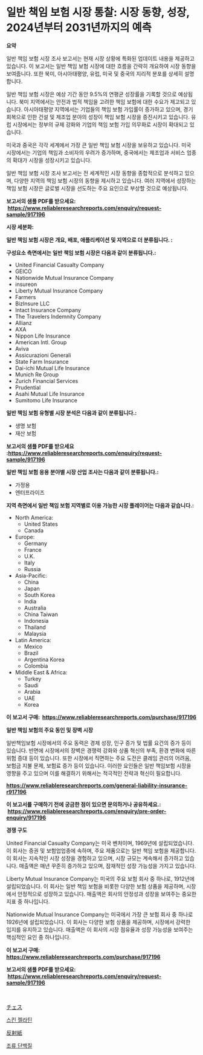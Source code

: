 <p><h1>일반 책임 보험 시장 통찰: 시장 동향, 성장, 2024년부터 2031년까지의 예측</h1></p><p><strong>요약</strong></p>
<p><p>일반 책임 보험 시장 조사 보고서는 현재 시장 상황에 특화된 업데이트 내용을 제공하고 있습니다. 이 보고서는 일반 책임 보험 시장에 대한 흐름을 간략히 개요하여 시장 동향을 보여줍니다. 또한 북미, 아시아태평양, 유럽, 미국 및 중국의 지리적 분포를 상세히 설명합니다.</p><p>일반 책임 보험 시장은 예상 기간 동안 9.5%의 연평균 성장률을 기록할 것으로 예상됩니다. 북미 지역에서는 안전과 법적 책임을 고려한 책임 보험에 대한 수요가 제고되고 있습니다. 아시아태평양 지역에서는 기업들의 책임 보험 가입률이 증가하고 있으며, 경기 회복으로 인한 건설 및 제조업 분야의 성장이 책임 보험 시장을 증진시키고 있습니다. 유럽 시장에서는 정부의 규제 강화와 기업의 책임 보험 가입 의무화로 시장이 확대되고 있습니다.</p><p>미국과 중국은 각각 세계에서 가장 큰 일반 책임 보험 시장을 보유하고 있습니다. 미국 시장에서는 기업의 책임과 소비자의 우려가 증가하며, 중국에서는 제조업과 서비스 업종의 확대가 시장을 성장시키고 있습니다.</p><p>일반 책임 보험 시장 조사 보고서는 전 세계적인 시장 동향을 종합적으로 분석하고 있으며, 다양한 지역의 책임 보험 시장의 동향을 제시하고 있습니다. 여러 지역에서 성장하는 책임 보험 시장은 글로벌 시장을 선도하는 주요 요인으로 부상할 것으로 예상됩니다.</p></p>
<p><strong>보고서의 샘플 PDF를 받으세요: &nbsp;<a href="https://www.reliableresearchreports.com/enquiry/request-sample/917196">https://www.reliableresearchreports.com/enquiry/request-sample/917196</a></strong></p>
<p><strong>시장 세분화:</strong></p>
<p><strong> 일반 책임 보험 시장은 개요, 배포, 애플리케이션 및 지역으로 더 분류됩니다. :</strong></p>
<p><strong>구성요소 측면에서는 일반 책임 보험 시장은 다음과 같이 분류됩니다.:</strong></p>
<p><ul><li>United Financial Casualty Company</li><li>GEICO</li><li>Nationwide Mutual Insurance Company</li><li>insureon</li><li>Liberty Mutual Insurance Company</li><li>Farmers</li><li>BizInsure LLC</li><li>Intact Insurance Company</li><li>The Travelers Indemnity Company</li><li>Allianz</li><li>AXA</li><li>Nippon Life Insurance</li><li>American Intl. Group</li><li>Aviva</li><li>Assicurazioni Generali</li><li>State Farm Insurance</li><li>Dai-ichi Mutual Life Insurance</li><li>Munich Re Group</li><li>Zurich Financial Services</li><li>Prudential</li><li>Asahi Mutual Life Insurance</li><li>Sumitomo Life Insurance</li></ul></p>
<p><strong> 일반 책임 보험 유형별 시장 분석은 다음과 같이 분류됩니다.:</strong></p>
<p><ul><li>생명 보험</li><li>재산 보험</li></ul></p>
<p><strong>보고서의 샘플 PDF를 받으세요 :<a href="https://www.reliableresearchreports.com/enquiry/request-sample/917196">https://www.reliableresearchreports.com/enquiry/request-sample/917196</a></strong></p>
<p><strong> 일반 책임 보험 응용 분야별 시장 산업 조사는 다음과 같이 분류됩니다.:</strong></p>
<p><ul><li>가정용</li><li>엔터프라이즈</li></ul></p>
<p><strong>지역 측면에서 일반 책임 보험 지역별로 이용 가능한 시장 플레이어는 다음과 같습니다.:</strong></p>
<p><ul>
    <li>
        North America:
        <ul>
            <li>United States</li>
            <li>Canada</li>
        </ul>
    </li>
    <li>
        Europe:
        <ul>
            <li>Germany</li>
            <li>France</li>
            <li>U.K.</li>
            <li>Italy</li>
            <li>Russia</li>
        </ul>
    </li>
    <li>
        Asia-Pacific:
        <ul>
            <li>China</li>
            <li>Japan</li>
            <li>South Korea</li>
            <li>India</li>
            <li>Australia</li>
            <li>China Taiwan</li>
            <li>Indonesia</li>
            <li>Thailand</li>
            <li>Malaysia</li>
        </ul>
    </li>
    <li>
        Latin America:
        <ul>
            <li>Mexico</li>
            <li>Brazil</li>
            <li>Argentina Korea</li>
            <li>Colombia</li>
        </ul>
    </li>
    <li>
        Middle East & Africa:
        <ul>
            <li>Turkey</li>
            <li>Saudi</li>
            <li>Arabia</li>
            <li>UAE</li>
            <li>Korea</li>
        </ul>
    </li>
    </ul></p>
<p><strong>이 보고서 구매: &nbsp;<a href="https://www.reliableresearchreports.com/purchase/917196">https://www.reliableresearchreports.com/purchase/917196</a></strong></p>
<p><strong>일반 책임 보험의 주요 동인 및 장벽 시장</strong></p>
<p><p>일반책임보험 시장에서의 주요 동력은 경제 성장, 인구 증가 및 법률 요건의 증가 등이 있습니다. 반면에 시장에서의 장벽은 경쟁력 강화와 상품 혁신의 부족, 환경 변화에 따른 위험 증대 등이 있습니다. 또한 시장에서 직면하는 주요 도전은 클레임 관리의 어려움, 보험금 지불 문제, 보험료 증가 등이 있습니다. 이러한 요인들은 일반 책임보험 시장을 영향을 주고 있으며 이를 해결하기 위해서는 적극적인 전략과 혁신이 필요합니다.</p></p>
<p><strong><a href="https://www.reliableresearchreports.com/general-liability-insurance-r917196">https://www.reliableresearchreports.com/general-liability-insurance-r917196</a></strong></p>
<p><strong>이 보고서를 구매하기 전에 궁금한 점이 있으면 문의하거나 공유하세요.: &nbsp;<a href="https://www.reliableresearchreports.com/enquiry/pre-order-enquiry/917196">https://www.reliableresearchreports.com/enquiry/pre-order-enquiry/917196</a></strong></p>
<p><strong>경쟁 구도</strong></p>
<p><p>United Financial Casualty Company는 미국 벤처이며, 1969년에 설립되었습니다. 이 회사는 증권 및 보험업업종에 속하며, 주요 제품으로는 일반 책임 보험을 제공합니다. 이 회사는 지속적인 시장 성장을 경험하고 있으며, 시장 규모는 계속해서 증가하고 있습니다. 매출액은 매년 꾸준히 증가하고 있으며, 잠재적인 성장 가능성을 가지고 있습니다.</p><p>Liberty Mutual Insurance Company는 미국의 주요 보험 회사 중 하나로, 1912년에 설립되었습니다. 이 회사는 일반 책임 보험을 비롯한 다양한 보험 상품을 제공하며, 시장에서 안정적으로 성장하고 있습니다. 매출액은 회사의 안정성과 성장을 보여주는 중요한 지표 중 하나입니다.</p><p>Nationwide Mutual Insurance Company는 미국에서 가장 큰 보험 회사 중 하나로 1926년에 설립되었습니다. 이 회사는 다양한 보험 상품을 제공하며, 시장에서 강력한 입지를 유지하고 있습니다. 매출액은 이 회사의 시장 점유율과 성장 가능성을 보여주는 핵심적인 요인 중 하나입니다.</p></p>
<p><strong>이 보고서 구매: &nbsp; <a href="https://www.reliableresearchreports.com/purchase/917196">https://www.reliableresearchreports.com/purchase/917196</a></strong></p>
<p><strong>보고서의 샘플 PDF를 받으세요: &nbsp;<a href="https://www.reliableresearchreports.com/enquiry/request-sample/917196">https://www.reliableresearchreports.com/enquiry/request-sample/917196</a></strong><strong></strong></p>
<p>&nbsp;</p>
<p><p><a href="https://medium.com/@kelscdowell78456/%E3%83%81%E3%82%A7%E3%82%B9%E5%B8%82%E5%A0%B4%E3%81%AE%E8%A6%8F%E6%A8%A1%E3%81%A8%E5%B8%82%E5%A0%B4%E5%8B%95%E5%90%91-%E5%AE%8C%E5%85%A8%E3%81%AA%E6%A5%AD%E7%95%8C%E6%A6%82%E8%A6%81-2024%E5%B9%B4%E3%81%8B%E3%82%892031%E5%B9%B4%E3%81%BE%E3%81%A7-320ef859622b">チェス</a></p><p><a href="https://medium.com/@dellkoepp03/%ED%94%BC%EB%B6%80-%EC%A0%A4%EB%9D%BC%ED%8B%B4-%EC%8B%9C%EC%9E%A5-%EC%8B%9C%EC%9E%A5-cagr-%EC%8B%9C%EC%9E%A5-%ED%8A%B8%EB%A0%8C%EB%93%9C-%EB%B0%8F-%EC%84%B1%EC%9E%A5-%EC%A0%84%EB%9E%B5%EC%97%90-%EB%8C%80%ED%95%9C-%ED%86%B5%EC%B0%B0%EB%A0%A5-f9dc7c384aa5">스킨 젤라틴</a></p><p><a href="https://medium.com/@jacksonwiza1924/%E5%B8%82%E5%A0%B4%E3%81%AE%E3%82%B5%E3%82%A4%E3%82%BA%E3%82%92%E5%8F%8D%E6%98%A0%E3%81%99%E3%82%8B%E5%8F%8D%E5%B0%84%E6%80%A7%E3%81%AE%E3%83%9A%E3%83%BC%E3%83%91%E3%83%BC%E3%81%AF-%E3%82%B0%E3%83%AD%E3%83%BC%E3%83%90%E3%83%AB%E7%94%A3%E6%A5%AD%E3%81%AB%E3%81%8A%E3%81%84%E3%81%A6%E6%9C%80%E9%81%A9%E3%81%AA%E3%83%9E%E3%83%BC%E3%82%B1%E3%83%86%E3%82%A3%E3%83%B3%E3%82%B0%E3%83%81%E3%83%A3%E3%83%8D%E3%83%AB%E3%82%92%E7%A4%BA%E3%81%97%E3%81%A6%E3%81%84%E3%81%BE%E3%81%99-22b3244c2997">反射紙</a></p><p><a href="https://medium.com/@delaneywill28/%ED%95%B4%EC%A1%B0-%EB%8B%A8%EB%B0%B1%EC%A7%88-%EC%8B%9C%EC%9E%A5-%EC%8B%9C%EC%9E%A5-%EC%A0%90%EC%9C%A0%EC%9C%A8-%EC%8B%9C%EC%9E%A5-%EB%8F%99%ED%96%A5-%EA%B7%B8%EB%A6%AC%EA%B3%A0-%EB%AF%B8%EB%9E%98-%EC%84%B1%EC%9E%A5-%ED%83%90%EC%83%89-2b7dd18f8d01">조류 단백질</a></p></p>